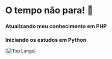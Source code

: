 
# O tempo não para! 🙉

### Atualizando meu conhecimento em PHP
### Iniciando os estudos em Python


[![Top Langs](https://github-readme-stats.vercel.app/api/top-langs/?username=attairsilva&layout=all)]


